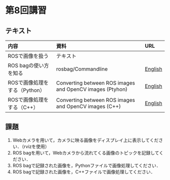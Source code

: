 # 第8回講習
## テキスト
|内容|資料|URL|
|:-|:-|:-|
|ROSで画像を扱う      |テキスト||
|ROS bagの使い方を知る|rosbag/Commandline|[English](http://wiki.ros.org/rosbag/Commandline)|
|ROSで画像処理をする（Python）|Converting between ROS images and OpenCV images (Ptyhon) | [English](http://wiki.ros.org/cv_bridge/Tutorials/ConvertingBetweenROSImagesAndOpenCVImagesPython) |
|ROSで画像処理をする（C++）   |Converting between ROS images and OpenCV images (C++)    | [English](http://wiki.ros.org/cv_bridge/Tutorials/UsingCvBridgeToConvertBetweenROSImagesAndOpenCVImages)|

## 課題
1. Webカメラを用いて，カメラに映る画像をディスプレイ上に表示してください．（rvizを使用）
2. ROS bagを用いて，Webカメラから流れてくる画像のトピックを記録してください．
3. ROS bagで記録された画像を，Pythonファイルで画像処理してください．
4. ROS bagで記録された画像を，C++ファイルで画像処理してください．
